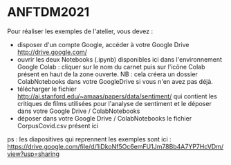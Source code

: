 # ANFTDM2021

Pour réaliser les exemples de l'atelier, vous devez : 

- disposer d'un compte Google, accéder à votre Google Drive http://drive.google.com/
- ouvrir les deux Notebooks (.ipynb) disponibles ici dans l'environnement Google Colab : cliquer sur le nom du carnet puis sur l'icône Colab présent en haut de la zone ouverte. NB : cela créera un dossier ColabNotebooks dans votre GoogleDrive si vous n'en avez pas déjà.
- télécharger le fichier http://ai.stanford.edu/~amaas/papers/data/sentiment/ qui contient les critiques de films utilisées pour l'analyse de sentiment et le déposer dans votre Google Drive / ColabNotebooks
- déposer dans votre Google Drive / ColabNotebooks le fichier CorpusCovid.csv présent ici

ps : les diapositives qui reprennent les exemples sont ici : https://drive.google.com/file/d/1iDkoNf5Oc6emFU1Jm78Bb4A7YP7HcVDm/view?usp=sharing
